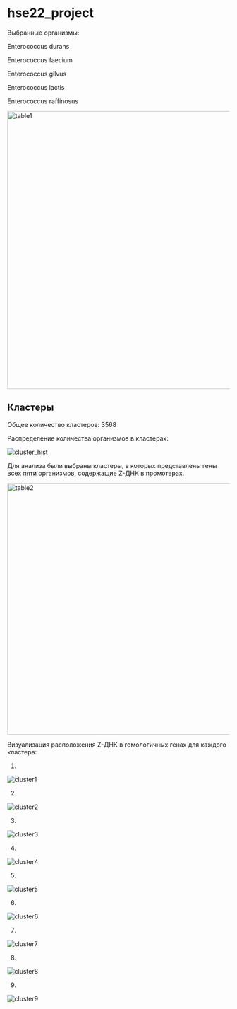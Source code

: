 # hse22_project


Выбранные организмы:

Enterococcus durans

Enterococcus faecium

Enterococcus gilvus

Enterococcus lactis

Enterococcus raffinosus


<img width="629" alt="table1" src="https://user-images.githubusercontent.com/72361668/173353377-30fec127-712d-47b7-a62b-3ec2340713ac.png">


## Кластеры

Общее количество кластеров: 3568

Распределение количества организмов в кластерах:

![cluster_hist](https://user-images.githubusercontent.com/72361668/173350257-693dc025-b7ac-4208-9bcf-59e7e707e1d6.png)

Для анализа были выбраны кластеры, в которых представлены гены всех пяти организмов, содержащие Z-ДНК в промотерах.


<img width="569" alt="table2" src="https://user-images.githubusercontent.com/72361668/173353927-e713fcc2-9cd3-4ac8-9756-72061840caac.png">


Визуализация расположения Z-ДНК в гомологичных генах для каждого кластера:

1.
![cluster1](https://user-images.githubusercontent.com/72361668/173350459-7dc7608f-7eb1-4fa1-a2ce-218faf7f151c.png)

2.
![cluster2](https://user-images.githubusercontent.com/72361668/173350468-e03354a4-1fda-4af8-9940-39c047bfef44.png)

3.
![cluster3](https://user-images.githubusercontent.com/72361668/173350473-fb2a9d73-d204-41dc-965a-acf1a60e05e8.png)

4.
![cluster4](https://user-images.githubusercontent.com/72361668/173350488-2a15d7f8-8301-4f18-b8b6-7397a1eb4e2a.png)

5.
![cluster5](https://user-images.githubusercontent.com/72361668/173350500-2f4e0c1c-ae1c-4ce5-bf1c-065e9899a303.png)

6.
![cluster6](https://user-images.githubusercontent.com/72361668/173350506-b6619eb8-2f3c-4fe7-a300-82ad4592c209.png)

7.
![cluster7](https://user-images.githubusercontent.com/72361668/173350515-7bd1321f-ff28-4603-8eaa-4ded8e0761d9.png)

8.
![cluster8](https://user-images.githubusercontent.com/72361668/173350528-c20288bf-fb9a-4537-bd07-617fb59cf2e0.png)

9.
![cluster9](https://user-images.githubusercontent.com/72361668/173350541-a76e408d-8767-4d14-be66-8f5f0962ad1b.png)

